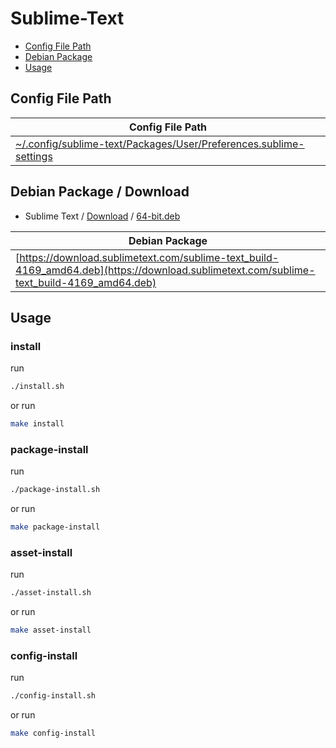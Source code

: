 

# Sublime-Text

* [Config File Path](#config-file-path)
* [Debian Package](#debian-package)
* [Usage](#usage)




## Config File Path

| Config File Path |
| --- |
| [~/.config/sublime-text/Packages/User/Preferences.sublime-settings](./asset/overlay/etc/skel/.config/sublime-text/Packages/User/Preferences.sublime-settings) |


## Debian Package / Download

* Sublime Text / [Download](https://www.sublimetext.com/download) / [64-bit.deb](https://www.sublimetext.com/download_thanks?target=x64-deb)

| Debian Package |
| --- |
| [https://download.sublimetext.com/sublime-text_build-4169_amd64.deb](https://download.sublimetext.com/sublime-text_build-4169_amd64.deb) |




## Usage


### install

run

``` sh
./install.sh
```

or run

``` sh
make install
```


### package-install

run

``` sh
./package-install.sh
```

or run

``` sh
make package-install
```


### asset-install

run

``` sh
./asset-install.sh
```

or run

``` sh
make asset-install
```


### config-install

run

``` sh
./config-install.sh
```

or run

``` sh
make config-install
```
